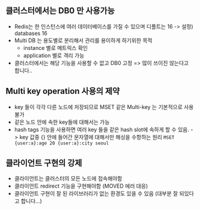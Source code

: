 ## 클러스터에서는 DB0 만 사용가능
- Redis는 한 인스턴스에 여러 데이터베이스를 가질 수 있으며 디폴트는 16
  ->  설정) databases 16
- Multi DB 는 용도별로 분리해서 관리를 용이하게 하기위한 목적
	- instance 별로 메트릭스 확인
	- application 별로 격리 가능
- 클러스터에서는 해당 기능을 사용할 수 없고 DB0 고정
=> 많이 쓰이진 않는다고 합니다..

## Multi key operation 사용의 제약
- key 들이 각각 다른 노드에 저장되므로 MSET 같은 Multi-key 는 기본적으로 사용 불가
- 같은 노드 안에 속한 key들에 대해서는 가능
- hash tags 기능을 사용하면 여러 key 들을 같은 hash slot에 속하게 할 수 있음.
  -> key 값중 {} 안에 들어간 문자열에 대해서만 해싱을 수항하는 원리
  ```MSET {user:a}:age 20 {user:a}:city seoul```

## 클라이언트 구현의 강제
- 클라이언트는 클러스터의 모든 노드에 접속해야함
- 클라이언트 redirect 기능을 구현해야함 (MOVED 에러 대응)
- 클라이언트 구현이 잘 된 라이브러리가 없는 환경도 있을 수 있음 (대부분 잘 되있다고 합니다...)